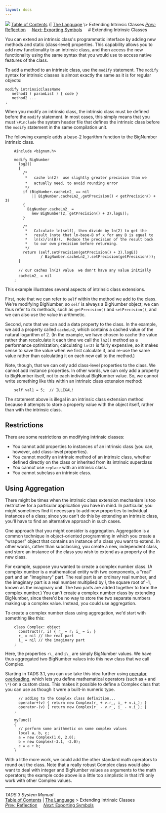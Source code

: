 ```yaml
---
layout: docs
---
```



<img src="topbar.jpg" data-border="0" />
<a href="toc.html" class="nav">Table of Contents</a> \|
<a href="langsec.html" class="nav">The Language</a> \> Extending
Intrinsic Classes  
<span class="navnp"><a href="reflect.html" class="nav"><em>Prev:</em> Reflection</a>
   
<a href="export.html" class="nav"><em>Next:</em> Exporting Symbols</a>
    </span>
# Extending Intrinsic Classes

You can extend an intrinsic class's programmatic interface by adding new
methods and static (class-level) properties. This capability allows you
to add new functionality to an intrinsic class, and then access the new
functionality using the same syntax that you would use to access native
features of the class.

To add a method to an intrinsic class, use the
`modify` statement. The
`modify` syntax for intrinsic classes is almost
exactly the same as it is for regular objects:



    modify intrinsicClassName
       method1 ( paramList ) { code }
       method2 ...
    ;



When you modify an intrinsic class, the intrinsic class must be defined
before the `modify` statement. In most cases,
this simply means that you must `\#include` the
system header file that defines the intrinsic class before the
`modify` statement in the same compilation unit.

The following example adds a base-2 logarithm function to the BigNumber
intrinsic class.

```
    #include <bignum.h>

    modify BigNumber
      log2()
      {
        /*
         *   cache ln(2)  use slightly greater precision than we
         *   actually need, to avoid rounding error
         */
        if (BigNumber.cacheLn2_ == nil
            || BigNumber.cacheLn2_.getPrecision() < getPrecision() + 3)
        {
          BigNumber.cacheLn2_ = 
            new BigNumber(2, getPrecision() + 3).logE();
        }

        /*
         *   Calculate ln(self), then divide by ln(2) to get the
         *   result (note that ln-base-B of x for any B is equal to
         *   ln(x)/ln(B)).  Reduce the precision of the result back
         *   to our own precision before returning.
         */
        return (self.setPrecision(getPrecision() + 3).logE()
                / BigNumber.cacheLn2_).setPrecision(getPrecision());
      }

      // our caches ln(2) value  we don't have any value initially
      cacheLn2_ = nil
    ;
```

This example illustrates several aspects of intrinsic class extensions.

First, note that we can refer to `self` within
the method we add to the class. We're modifying BigNumber, so
`self` is always a BigNumber object; we can thus
refer to its methods, such as `getPrecision()`
and `setPrecision()`, and we can also use the
value in arithmetic.

Second, note that we can add a data property to the class. In the
example, we add a property called `cacheLn2`,
which contains a cached value of the natural logarithm of 2. (In the
example, we have chosen to cache the value rather than recalculate it
each time we call the `ln2()` method as a
performance optimization; calculating `ln(2)` is
fairly expensive, so it makes sense to save the value when we first
calculate it, and re-use the same value rather than calculating it on
each new call to the method.)

Note, though, that we can only add class-level properties to the class.
We cannot add instance properties. In other words, we can only add a
property to BigNumber itself, not to each individual BigNumber value.
So, we cannot write something like this within an intrinsic class
extension method:

```
    self.val1 = 5;  // ILLEGAL!
```

The statement above is illegal in an intrinsic class extension method
because it attempts to store a property value with the object itself,
rather than with the intrinsic class.

## Restrictions

There are some restrictions on modifying intrinsic classes:

- You cannot add properties to instances of an intrinsic class (you can,
  however, add class-level properties).
- You cannot modify an intrinsic method of an intrinsic class, whether
  defined directly on the class or inherited from its intrinsic
  superclass
- You cannot use `replace` with an intrinsic
  class.
- You cannot subclass an intrinsic class.

## Using Aggregation

There might be times when the intrinsic class extension mechanism is too
restrictive for a particular application you have in mind. In
particular, you might sometimes find it necessary to add new properties
to individual instances of a class; since you can't do this by extending
an intrinsic class, you'll have to find an alternative approach in such
cases.

One approach that you might consider is aggregation. Aggregation is a
common technique in object-oriented programming in which you create a
"wrapper" object that contains an instance of a class you want to
extend. In other words, rather than subclassing, you create a new,
independent class, and store an instance of the class you wish to extend
as a property of the new class.

For example, suppose you wanted to create a complex number class. (A
complex number is a mathematical entity with two components, a "real"
part and an "imaginary" part. The real part is an ordinary real number,
and the imaginary part is a real number multiplied by *i*, the square
root of -1, known as the imaginary unit. The two parts are added
together to form the complex number.) You can't create a complex number
class by extending BigNumber, since there'd be no way to store the two
separate numbers making up a complex value. Instead, you could use
aggregation.

To create a complex number class using aggregation, we'd start with
something like this:

```
    class Complex: object
      construct(r, i) { r_ = r; i_ = i; }
      r_ = nil // the real part
      i_ = nil // the imaginary part
    ;
```

Here, the properties `r\_` and
`i\_` are simply BigNumber values. We have thus
aggregated two BigNumber values into this new class that we call
Complex.

Starting in TADS 3.1, you can use take this idea further using [operator
overloading](opoverload.html), which lets you define mathematical
operators (such as `+` and
`\*`) on a custom class. This makes it possible
to define a Complex class that you can use as though it were a built-in
numeric type.

```
      // adding to the Complex class definition...
      operator+(v) { return new Complex(r_ + v.r_, i_ + v.i_); }
      operator-(v) { return new Complex(r_ - v.r_, i_ - v.i_); }
    ;

    myFunc()
    {
      // perform some arithmetic on some complex values
      local a, b, c;
      a = new Complex(1.0, 2.0);
      b = new Complex(-3.1, -2.0);
      c = a + b;
    }
```

With a little more work, we could add the other standard math operators
to round out the class. Note that a really robust Complex class would
also want to deal with integer and BigNumber values as arguments to the
math operators; the example code above is a little too simplistic in
that it'll only work with other Complex values.



------------------------------------------------------------------------



*TADS 3 System Manual*  
<a href="toc.html" class="nav">Table of Contents</a> \|
<a href="langsec.html" class="nav">The Language</a> \> Extending
Intrinsic Classes  
<span class="navnp"><a href="reflect.html" class="nav"><em>Prev:</em> Reflection</a>
   
<a href="export.html" class="nav"><em>Next:</em> Exporting Symbols</a>
    </span>


